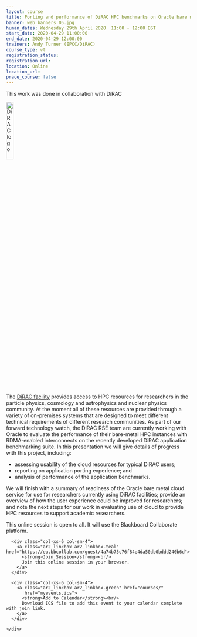 ```yaml
---
layout: course
title: Porting and performance of DiRAC HPC benchmarks on Oracle bare metal cloud
banner: web_banners_05.jpg
human_dates: Wednesday 29th April 2020  11:00 - 12:00 BST
start_date: 2020-04-29 11:00:00
end_date: 2020-04-29 12:00:00
trainers: Andy Turner (EPCC/DiRAC)
course_type: vt
registration_status:
registration_url:
location: Online
location_url:
prace_course: false
---
```

 
This work was done in collaboration with DiRAC

<p>
<div><img src="../../../img/dirac.png" alt="DiRAC logo" width="20%" />
</div>
</p>

The [DiRAC facility](http://www.dirac.ac.uk) provides access to HPC resources for researchers in the particle physics, cosmology and astrophysics and nuclear physics community. At the moment all of these resources are provided through a variety of on-premises systems that are designed to meet different technical requirements of different research communities. As part of our forward technology watch, the DiRAC RSE team are currently working with Oracle to evaluate the performance of their bare-metal HPC instances with RDMA-enabled interconnects on the recently developed DiRAC application benchmarking suite. In this presentation we will give details of progress with this project, including:

* assessing usability of the cloud resources for typical DiRAC users;
* reporting on application porting experience; and
* analysis of performance of the application benchmarks.

We will finish with a summary of readiness of the Oracle bare metal cloud service for use for researchers currently using DiRAC facilities; provide an overview of how the user experience could be improved for researchers; and note the next steps for our work in evaluating use of cloud to provide HPC resources to support academic researchers.

This online session is open to all.  It will use the Blackboard Collaborate platform. 

<section id="service">
  <div class="container">
    <div class="row ">	

      <div class="col-xs-6 col-sm-4">
        <a class="ar2_linkbox ar2_linkbox-teal" href="https://eu.bbcollab.com/guest/4a74b75c76f84e4da50db0bddd240b6d">
          <strong>Join Session</strong><br/>
          Join this online session in your browser.
        </a>
      </div>

      <div class="col-xs-6 col-sm-4">
        <a class="ar2_linkbox ar2_linkbox-green" href="courses/"
           href="myevents.ics">
          <strong>Add to Calendar</strong><br/>
          Download ICS file to add this event to your calendar complete with join link.
        </a>
      </div>
										
    </div>
  </div>
</section>



